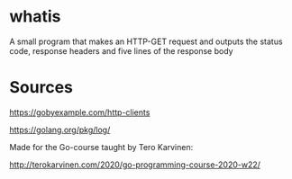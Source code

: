 # whatis
A small program that makes an HTTP-GET request and outputs the status code, response headers and five lines of the response body

# Sources

https://gobyexample.com/http-clients

https://golang.org/pkg/log/

Made for the Go-course taught by Tero Karvinen:

http://terokarvinen.com/2020/go-programming-course-2020-w22/
